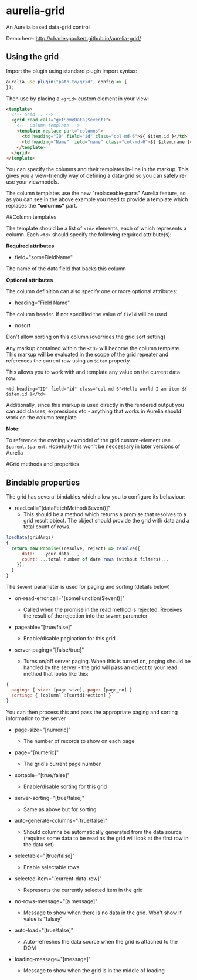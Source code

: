 # aurelia-grid

An Aurelia based data-grid control

Demo here:
http://charlespockert.github.io/aurelia-grid/

## Using the grid

Import the plugin using standard plugin import syntax:

```javascript
aurelia.use.plugin("path-to/grid", config => {
});
```

Then use by placing a `<grid>` custom element in your view:

```html
<template>
  <!-- Grid... -->
  <grid read.call="getSomeData($event)">
    <!-- Column template -->
    <template replace-part="columns">
      <td heading="ID" field="id" class="col-md-6">${ $item.id }</td>
      <td heading="Name" field="name" class="col-md-6">${ $item.name }</td>
    </template>
  </grid>
</template>
```

You can specify the columns and their templates in-line in the markup. This gives you a view-friendly way of defining a data-grid so you can safely re-use your viewmodels.

The column templates use the new "replaceable-parts" Aurelia feature, so as you can see in the above example you need to provide a template which replaces the **"columns"** part. 

##Column templates

The template should be a list of `<td>` elements, each of which represents a column. Each `<td>` should specify the following required attribute(s):

**Required attributes**
- field="someFieldName"

The name of the data field that backs this column

**Optional attributes**

The column definition can also specify one or more optional attributes:

- heading="Field Name"

The column header. If not specified the value of `field` will be used

- nosort

Don't allow sorting on this column (overrides the grid sort setting)

Any markup contained within the `<td>` will become the column template. This markup will be evaluated in the scope of the grid repeater and references the current row using an `$item` property

This allows you to work with and template any value on the current data row:

```
<td heading="ID" field="id" class="col-md-6">Hello world I am item ${ $item.id }</td>
```

Additionally, since this markup is used directly in the rendered output you can add classes, expressions etc - anything that works in Aurelia should work on the column template

**Note:**

To reference the owning viewmodel of the grid custom-element use `$parent.$parent`. Hopefully this won't be neccessary in later versions of Aurelia

#Grid methods and properties

## Bindable properties

The grid has several bindables which allow you to configure its behaviour:

- read.call="[dataFetchMethod($event)]"
  - This should be a method which returns a promise that resolves to a grid result object. The object should provide the grid with data and a total count of rows. 

```javascript
loadData(gridArgs)
{
  return new Promise((resolve, reject) => resolve({
      data: ...your data...,
      count: ...total number of data rows (without filters)...
    });
  }
}
```

The `$event` parameter is used for paging and sorting (details below)

- on-read-error.call="[someFunction($event)]"
  - Called when the promise in the read method is rejected. Receives the result of the rejection into the `$event` parameter 

- pageable="[true/false]"
  - Enable/disable pagination for this grid

- server-paging="[false/true]"
  - Turns on/off server paging. When this is turned on, paging should be handled by the server - the grid will pass an object to your read method that looks like this: 

```javascript
{
  paging: { size: [page size], page: [page_no] }
  sorting: { [column] :[sortdirection] }
}
```

You can then process this and pass the appropriate paging and sorting information to the server

- page-size="[numeric]"
  - The number of records to show on each page

- page="[numeric]"
  - The grid's current page number

- sortable="[true/false]"
  - Enable/disable sorting for this grid

- server-sorting="[true/false]"
  - Same as above but for sorting

- auto-generate-columns="[true/false]"
  - Should columns be automatically generated from the data source (requires some data to be read as the grid will look at the first row in the data set)

- selectable="[true/false]"
  - Enable selectable rows

- selected-item="[current-data-row]"
  - Represents the currently selected item in the grid

- no-rows-message="[a message]"
  - Message to show when there is no data in the grid. Won't show if value is "falsey"
  
- auto-load="[true/false]"
  - Auto-refreshes the data source when the grid is attached to the DOM

- loading-message="[message]"
  - Message to show when the grid is in the middle of loading
